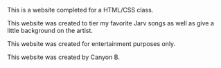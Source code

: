 This is a website completed for a HTML/CSS class.

This website was created to tier my favorite Jarv songs as well as give a little background on the artist.

This website was created for entertainment purposes only.

This website was created by Canyon B.
